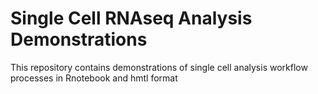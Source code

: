 # Single Cell RNAseq Analysis Demonstrations
This repository contains demonstrations of single cell analysis workflow processes in Rnotebook and hmtl format
